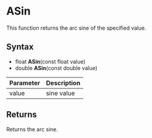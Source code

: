 # ASin #

This function returns the arc sine of the specified value.

## Syntax ##

- float **ASin**(const float value)
- double **ASin**(const double value)

| Parameter | Description |
| --- | --- |
| value | sine value |

## Returns ##

Returns the arc sine.
